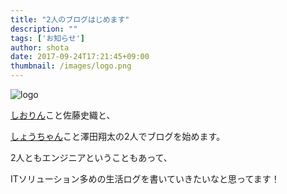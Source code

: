 ```yaml
---
title: "2人のブログはじめます"
description: ""
tags: ['お知らせ']
author: shota
date: 2017-09-24T17:21:45+09:00
thumbnail: /images/logo.png
---
```


![logo](/images/logo.png)

[しおりん](https://www.facebook.com/shiori.sato.3762)こと佐藤史織と、

[しょうちゃん](https://www.facebook.com/xioota)こと澤田翔太の2人でブログを始めます。

2人ともエンジニアということもあって、

ITソリューション多めの生活ログを書いていきたいなと思ってます！
